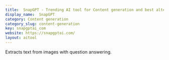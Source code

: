 ```yaml
---
title:  SnapGPT - Trending AI tool for Content generation and best alternatives
display_name:  SnapGPT
category: Content generation
category_slug: content-generation
key: snapgptai_com
website: https://snapgptai.com/
layout: aitool
---
```


Extracts text from images with question answering.
